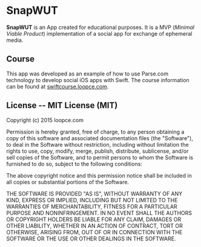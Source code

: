 SnapWUT
=======

**SnapWUT** is an App created for educational purposes. It is a
MVP (*Minimal Viable Product*) implementation of a social app for exchange
of ephemeral media.

## Course

This app was developed as an example of how to use Parse.com technology to
develop social iOS apps with Swift. The course information can be found at
[swiftcourse.loopce.com](http://swiftcourse.loopce.com).

## License -- MIT License (MIT)

Copyright (c) 2015 loopce.com

Permission is hereby granted, free of charge, to any person obtaining a copy
of this software and associated documentation files (the "Software"), to deal
in the Software without restriction, including without limitation the rights
to use, copy, modify, merge, publish, distribute, sublicense, and/or sell
copies of the Software, and to permit persons to whom the Software is
furnished to do so, subject to the following conditions:

The above copyright notice and this permission notice shall be included in all
copies or substantial portions of the Software.

THE SOFTWARE IS PROVIDED "AS IS", WITHOUT WARRANTY OF ANY KIND, EXPRESS OR
IMPLIED, INCLUDING BUT NOT LIMITED TO THE WARRANTIES OF MERCHANTABILITY,
FITNESS FOR A PARTICULAR PURPOSE AND NONINFRINGEMENT. IN NO EVENT SHALL THE
AUTHORS OR COPYRIGHT HOLDERS BE LIABLE FOR ANY CLAIM, DAMAGES OR OTHER
LIABILITY, WHETHER IN AN ACTION OF CONTRACT, TORT OR OTHERWISE, ARISING FROM,
OUT OF OR IN CONNECTION WITH THE SOFTWARE OR THE USE OR OTHER DEALINGS IN THE
SOFTWARE.
